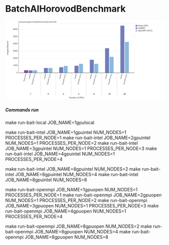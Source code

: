 # BatchAIHorovodBenchmark



![results](experiments/v100_resnet50/plot.svg "Logo Title Text 1")


##### Commands run
make run-bait-local JOB_NAME=1gpulocal

make run-bait-intel JOB_NAME=1gpuintel NUM_NODES=1 PROCESSES_PER_NODE=1
make run-bait-intel JOB_NAME=2gpuintel NUM_NODES=1 PROCESSES_PER_NODE=2
make run-bait-intel JOB_NAME=3gpuintel NUM_NODES=1 PROCESSES_PER_NODE=3
make run-bait-intel JOB_NAME=4gpuintel NUM_NODES=1 PROCESSES_PER_NODE=4

make run-bait-intel JOB_NAME=8gpuintel NUM_NODES=2
make run-bait-intel JOB_NAME=8gpuintel NUM_NODES=4
make run-bait-intel JOB_NAME=8gpuintel NUM_NODES=8


make run-bait-openmpi JOB_NAME=1gpuopen NUM_NODES=1 PROCESSES_PER_NODE=1
make run-bait-openmpi JOB_NAME=2gpuopen NUM_NODES=1 PROCESSES_PER_NODE=2
make run-bait-openmpi JOB_NAME=3gpuopen NUM_NODES=1 PROCESSES_PER_NODE=3
make run-bait-openmpi JOB_NAME=4gpuopen NUM_NODES=1 PROCESSES_PER_NODE=4

make run-bait-openmpi JOB_NAME=8gpuopen NUM_NODES=2
make run-bait-openmpi JOB_NAME=8gpuopen NUM_NODES=4
make run-bait-openmpi JOB_NAME=8gpuopen NUM_NODES=8

